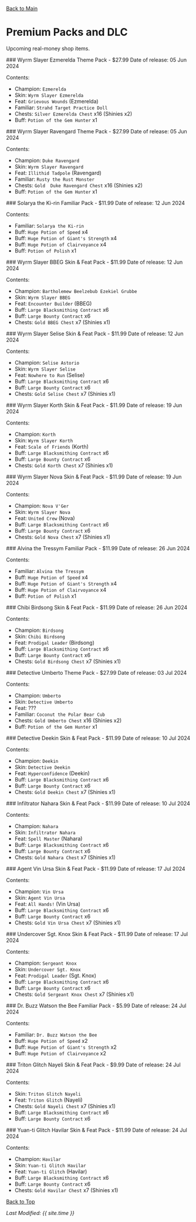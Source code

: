 [Back to Main](index.md)

# Premium Packs and DLC

Upcoming real-money shop items.

<div markdown="1" class="abilityBorder"><div markdown="1" class="abilityBorderInner">
### Wyrm Slayer Ezmerelda Theme Pack - $27.99  
Date of release: 05 Jun 2024

Contents:

* Champion: `Ezmerelda`
* Skin: `Wyrm Slayer Ezmerelda`
* Feat: `Grievous Wounds` (Ezmerelda)
* Familiar: `Strahd Target Practice Doll`
* Chests: `Silver Ezmerelda Chest` x16 (Shinies x2)
* Buff: `Potion of the Gem Hunter` x1
</div></div>


<div markdown="1" class="abilityBorder"><div markdown="1" class="abilityBorderInner">
### Wyrm Slayer Ravengard Theme Pack - $27.99  
Date of release: 05 Jun 2024

Contents:

* Champion: `Duke Ravengard`
* Skin: `Wyrm Slayer Ravengard`
* Feat: `Illithid Tadpole` (Ravengard)
* Familiar: `Rusty the Rust Monster`
* Chests: `Gold  Duke Ravengard Chest` x16 (Shinies x2)
* Buff: `Potion of the Gem Hunter` x1
</div></div>


<div markdown="1" class="abilityBorder"><div markdown="1" class="abilityBorderInner">
### Solarya the Ki-rin Familiar Pack - $11.99  
Date of release: 12 Jun 2024

Contents:

* Familiar: `Solarya the Ki-rin`
* Buff: `Huge Potion of Speed` x4
* Buff: `Huge Potion of Giant's Strength` x4
* Buff: `Huge Potion of Clairvoyance` x4
* Buff: `Potion of Polish` x1
</div></div>


<div markdown="1" class="abilityBorder"><div markdown="1" class="abilityBorderInner">
### Wyrm Slayer BBEG Skin & Feat Pack - $11.99  
Date of release: 12 Jun 2024

Contents:

* Champion: `Bartholemew Beelzebub Ezekiel Grubbe`
* Skin: `Wyrm Slayer BBEG`
* Feat: `Encounter Builder` (BBEG)
* Buff: `Large Blacksmithing Contract` x6
* Buff: `Large Bounty Contract` x6
* Chests: `Gold BBEG Chest` x7 (Shinies x1)
</div></div>


<div markdown="1" class="abilityBorder"><div markdown="1" class="abilityBorderInner">
### Wyrm Slayer Selise Skin & Feat Pack - $11.99  
Date of release: 12 Jun 2024

Contents:

* Champion: `Selise Astorio`
* Skin: `Wyrm Slayer Selise`
* Feat: `Nowhere to Run` (Selise)
* Buff: `Large Blacksmithing Contract` x6
* Buff: `Large Bounty Contract` x6
* Chests: `Gold Selise Chest` x7 (Shinies x1)
</div></div>


<div markdown="1" class="abilityBorder"><div markdown="1" class="abilityBorderInner">
### Wyrm Slayer Korth Skin & Feat Pack - $11.99  
Date of release: 19 Jun 2024

Contents:

* Champion: `Korth`
* Skin: `Wyrm Slayer Korth`
* Feat: `Scale of Friends` (Korth)
* Buff: `Large Blacksmithing Contract` x6
* Buff: `Large Bounty Contract` x6
* Chests: `Gold Korth Chest` x7 (Shinies x1)
</div></div>


<div markdown="1" class="abilityBorder"><div markdown="1" class="abilityBorderInner">
### Wyrm Slayer Nova Skin & Feat Pack - $11.99  
Date of release: 19 Jun 2024

Contents:

* Champion: `Nova V'Ger`
* Skin: `Wyrm Slayer Nova`
* Feat: `United Crew` (Nova)
* Buff: `Large Blacksmithing Contract` x6
* Buff: `Large Bounty Contract` x6
* Chests: `Gold Nova Chest` x7 (Shinies x1)
</div></div>


<div markdown="1" class="abilityBorder"><div markdown="1" class="abilityBorderInner">
### Alvina the Tressym Familiar Pack - $11.99  
Date of release: 26 Jun 2024

Contents:

* Familiar: `Alvina the Tressym`
* Buff: `Huge Potion of Speed` x4
* Buff: `Huge Potion of Giant's Strength` x4
* Buff: `Huge Potion of Clairvoyance` x4
* Buff: `Potion of Polish` x1
</div></div>


<div markdown="1" class="abilityBorder"><div markdown="1" class="abilityBorderInner">
### Chibi Birdsong Skin & Feat Pack - $11.99  
Date of release: 26 Jun 2024

Contents:

* Champion: `Birdsong`
* Skin: `Chibi Birdsong`
* Feat: `Prodigal Leader` (Birdsong)
* Buff: `Large Blacksmithing Contract` x6
* Buff: `Large Bounty Contract` x6
* Chests: `Gold Birdsong Chest` x7 (Shinies x1)
</div></div>


<div markdown="1" class="abilityBorder"><div markdown="1" class="abilityBorderInner">
### Detective Umberto Theme Pack - $27.99  
Date of release: 03 Jul 2024

Contents:

* Champion: `Umberto`
* Skin: `Detective Umberto`
* Feat: ???
* Familiar: `Coconut the Polar Bear Cub`
* Chests: `Gold Umberto Chest` x16 (Shinies x2)
* Buff: `Potion of the Gem Hunter` x1
</div></div>


<div markdown="1" class="abilityBorder"><div markdown="1" class="abilityBorderInner">
### Detective Deekin Skin & Feat Pack - $11.99  
Date of release: 10 Jul 2024

Contents:

* Champion: `Deekin`
* Skin: `Detective Deekin`
* Feat: `Hyperconfidence` (Deekin)
* Buff: `Large Blacksmithing Contract` x6
* Buff: `Large Bounty Contract` x6
* Chests: `Gold Deekin Chest` x7 (Shinies x1)
</div></div>


<div markdown="1" class="abilityBorder"><div markdown="1" class="abilityBorderInner">
### Infiltrator Nahara Skin & Feat Pack - $11.99  
Date of release: 10 Jul 2024

Contents:

* Champion: `Nahara`
* Skin: `Infiltrator Nahara`
* Feat: `Spell Master` (Nahara)
* Buff: `Large Blacksmithing Contract` x6
* Buff: `Large Bounty Contract` x6
* Chests: `Gold Nahara Chest` x7 (Shinies x1)
</div></div>


<div markdown="1" class="abilityBorder"><div markdown="1" class="abilityBorderInner">
### Agent Vin Ursa Skin & Feat Pack - $11.99  
Date of release: 17 Jul 2024

Contents:

* Champion: `Vin Ursa`
* Skin: `Agent Vin Ursa`
* Feat: `All Hands!` (Vin Ursa)
* Buff: `Large Blacksmithing Contract` x6
* Buff: `Large Bounty Contract` x6
* Chests: `Gold Vin Ursa Chest` x7 (Shinies x1)
</div></div>


<div markdown="1" class="abilityBorder"><div markdown="1" class="abilityBorderInner">
### Undercover Sgt. Knox Skin & Feat Pack - $11.99  
Date of release: 17 Jul 2024

Contents:

* Champion: `Sergeant Knox`
* Skin: `Undercover Sgt. Knox`
* Feat: `Prodigal Leader` (Sgt. Knox)
* Buff: `Large Blacksmithing Contract` x6
* Buff: `Large Bounty Contract` x6
* Chests: `Gold Sergeant Knox Chest` x7 (Shinies x1)
</div></div>


<div markdown="1" class="abilityBorder"><div markdown="1" class="abilityBorderInner">
### Dr. Buzz Watson the Bee Familiar Pack - $5.99  
Date of release: 24 Jul 2024

Contents:

* Familiar: `Dr. Buzz Watson the Bee`
* Buff: `Huge Potion of Speed` x2
* Buff: `Huge Potion of Giant's Strength` x2
* Buff: `Huge Potion of Clairvoyance` x2
</div></div>


<div markdown="1" class="abilityBorder"><div markdown="1" class="abilityBorderInner">
### Triton Glitch Nayeli Skin & Feat Pack - $9.99  
Date of release: 24 Jul 2024

Contents:

* Skin: `Triton Glitch Nayeli`
* Feat: `Triton Glitch` (Nayeli)
* Chests: `Gold Nayeli Chest` x7 (Shinies x1)
* Buff: `Large Blacksmithing Contract` x6
* Buff: `Large Bounty Contract` x6
</div></div>


<div markdown="1" class="abilityBorder"><div markdown="1" class="abilityBorderInner">
### Yuan-ti Glitch Havilar Skin & Feat Pack - $11.99  
Date of release: 24 Jul 2024

Contents:

* Champion: `Havilar`
* Skin: `Yuan-ti Glitch Havilar`
* Feat: `Yuan-ti Glitch` (Havilar)
* Buff: `Large Blacksmithing Contract` x6
* Buff: `Large Bounty Contract` x6
* Chests: `Gold Havilar Chest` x7 (Shinies x1)
</div></div>


[Back to Top](#top)

*Last Modified: {{ site.time }}*